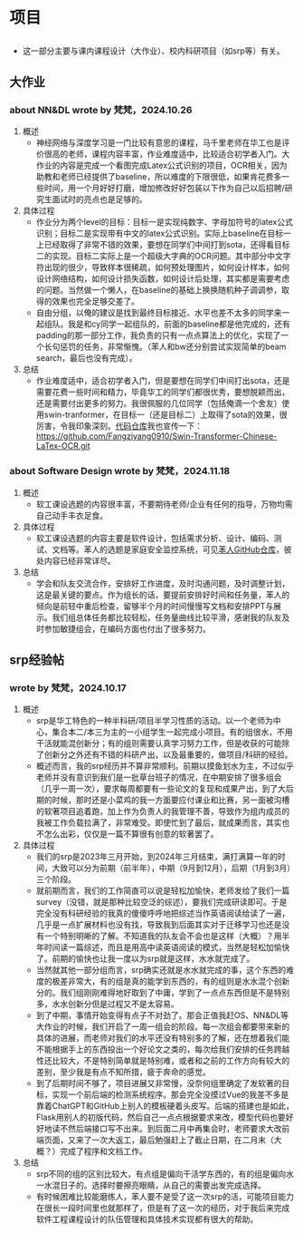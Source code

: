 # 项目
##  
- 这一部分主要与课内课程设计（大作业）、校内科研项目（如srp等）有关。
## 大作业
### about NN&DL wrote by 梵梵，2024.10.26
1. 概述
    - 神经网络与深度学习是一门比较有意思的课程，马千里老师在华工也是评价很高的老师，课程内容丰富，作业难度适中，比较适合初学者入门。大作业的内容是完成一个看图完成Latex公式识别的项目，OCR相关，因为助教和老师已经提供了baseline，所以难度的下限很低，如果肯花费多一些时间，用一个月好好打磨，增加修改好好包装以下作为自己以后招聘/研究生面试时的亮点也是足够的。
2. 具体过程
    - 作业分为两个level的目标：目标一是实现纯数字、字母加符号的latex公式识别；目标二是实现带有中文的latex公式识别。实际上baseline在目标一上已经取得了非常不错的效果，要想在同学们中间打到sota，还得看目标二的实现。目标二实际上是一个超级大字典的OCR问题。其中部分中文字符出现的很少，导致样本很稀疏，如何预处理图片，如何设计样本，如何设计网络结构，如何设计损失函数，如何设计后处理，其实都是需要考虑的问题。当然做一个懒人，在baseline的基础上换换随机种子调调参，取得的效果也完全足够交差了。
    - 自由分组，以俺的建议是找到最终目标接近、水平也差不太多的同学来一起组队。我是和cy同学一起组队的，前面的baseline都是他完成的，还有padding的那一部分工作，我负责的只有一点点算法上的优化，实现了一个长句惩罚的任务，非常惭愧。（苯人和bw还分别尝试实现简单的beam search，最后也没有完成）。
3. 总结
    - 作业难度适中，适合初学者入门，但是要想在同学们中间打出sota，还是需要花费一些时间和精力，毕竟华工的同学们都很优秀，要想脱颖而出，还是需要付出更多的努力。我很佩服的几位同学（包括俺滴一个舍友）使用swin-tranformer，在目标一（还是目标二）上取得了sota的效果，很厉害，令我印象深刻。[代码仓库](https://github.com/Fangziyang0910/Swin-Transformer-Chinese-LaTex-OCR.git)我也宣传一下：https://github.com/Fangziyang0910/Swin-Transformer-Chinese-LaTex-OCR.git
### about Software Design wrote by 梵梵，2024.11.18
1. 概述
    - 软工课设选题的内容很丰富，不要期待老师/企业有任何的指导，万物均需自己动手丰衣足食。
2. 具体过程
    - 软工课设选题的内容主要是软件设计，包括需求分析、设计、编码、测试、文档等。苯人的选题是家庭安全监控系统，可见[苯人GitHub仓库](https://github.com/Justjustifyjudge/software_design.git)，彼处内容已经非常详尽。
3. 总结
    - 学会和队友交流合作，安排好工作进度，及时沟通问题，及时调整计划，这是最关键的要点。作为组长的话，要提前安排好时间和任务量，苯人的倾向是前轻中重后检查，留够半个月的时间慢慢写文档和安排PPT与展示。我们组总体任务都比较轻松，任务量曲线比较平滑，感谢我的队友及时参加敏捷组会，在编码方面也付出了很多努力。
## srp经验帖
### wrote by 梵梵，2024.10.17
1. 概述
    - srp是华工特色的一种半科研/项目半学习性质的活动。以一个老师为中心，集合本二/本三为主的一小组学生一起完成小项目。有的组很水，不用干活就能混创新分；有的组则需要认真学习努力工作，但是收获的可能除了创新分之外还有不错的科研产出，以及最重要的，做项目/科研的经验。
    - 概述而言，我的srp经历并不算非常顺利。前期以摸鱼划水为主，不过似乎老师并没有意识到我们是一批草台班子的情况，在中期安排了很多组会（几乎一周一次），要求每周都要有一些论文的复现和成果产出，到了大后期的时候，那时还是小菜鸡的我一方面要应付课业和比赛，另一面被沟槽的软著项目追着跑，加上作为负责人的我管理不善，导致作为组内成员的我被工作负载拉满了，非常难受。即使忙到了最后，就成果而言，其实也不怎么出彩，仅仅是一篇不算很有创意的软著罢了。
2. 具体过程
    - 我们的srp是2023年三月开始，到2024年三月结束，满打满算一年的时间，大致可以分为前期（前半年），中期（9月到12月），后期（1月到3月）三个阶段。
    - 就前期而言，我们的工作简直可以说是轻松加愉快，老师发给了我们一篇survey（没错，就是那种比较空泛的综述），要我们完成研读即可。于是完全没有科研经验的我真的傻傻呼呼地把综述当作英语阅读给读了一遍，几乎是一点扩展材料也没有找，导致我到后面其实对于迁移学习也还是没有一个特别明晰的了解。不知道我的队友会不会也是这样（大概）？用半年时间读一篇综述，而且是用高中读英语阅读的模式，当然是轻松加愉快了。前期的愉快也让我一度以为srp就是这样，水水就完成了。
    - 当然就其他一部分组而言，srp确实还就是水水就完成的事，这个东西的难度的极差非常大，有的组是真的能学到东西的，有的组则是水水混个创新分的。我们组刚刚难得地好取到了中庸，学到了一点点东西但是不是特别多，水水创新分但是过程又不是太容易。
    - 到了中期，事情开始变得有点子不对劲了。那会正值我赶OS、NN&DL等大作业的时候，我们开启了一周一组会的阶段。每一次组会都要带来新的具体的进展，而老师对我们的水平还没有特别多的了解，还在想着我们能不能根据手上的东西投出一个好论文之类的，每次给我们安排的任务跨越性还比较大，不是特别简单就是特别难，或者和之前的工作方向有较大的差别，至少我是有点不知所措，疲于奔命的感觉。
    - 到了后期时间不够了，项目进展又非常慢，没奈何组里确定了发软著的目标，实现一个前后端的检测系统程序。那会完全没摸过Vue的我差不多是靠着ChatGPT和GitHub上别人的模板硬着头皮写。后端的搭建也是如此，Flask用别人的初版代码，然后自己一点点根据要求来改，模型代码也要好好地读不然后端接口写不出来。到后面二月中再集会时，老师要求大改前端页面，又来了一次大返工，最后勉强赶上了截止日期，在二月末（大概？）完成了程序和文档工作。
3. 总结
    - srp不同的组的区别比较大，有点组是偏向干活学东西的，有的组是偏向水一水混日子的。选择时要擦亮眼睛，从自己的需要出发完成选择。
    - 有时候困难比较能磨练人，苯人要不是受了这一次srp的活，可能项目能力在很长一段时间里也就那样了，但是有了这一次的经历，对于我后来完成软件工程课程设计的队伍管理和具体技术实现都有很大的帮助。